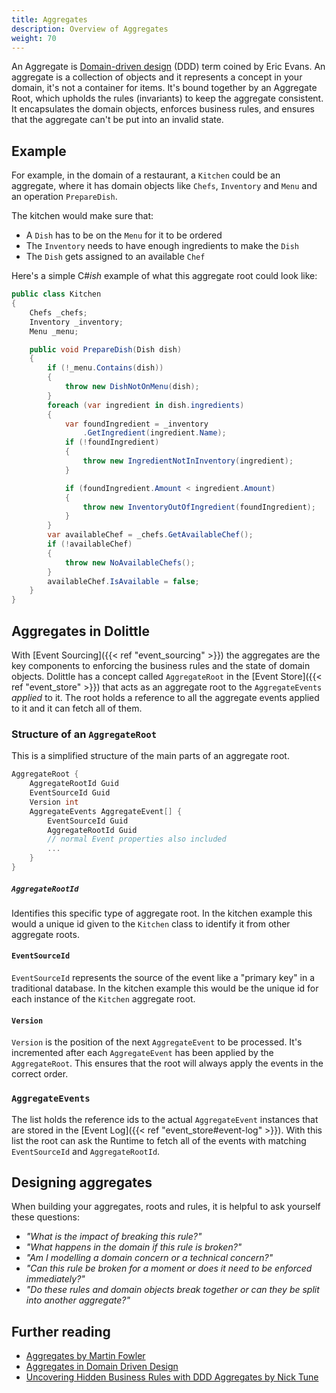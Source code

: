 ```yaml
---
title: Aggregates
description: Overview of Aggregates
weight: 70
---
```


An Aggregate is [Domain-driven design](https://en.wikipedia.org/wiki/Domain-driven_design) (DDD) term coined by Eric Evans. An aggregate is a collection of objects and it represents a concept in your domain, it's not a container for items. It's bound together by an Aggregate Root, which upholds the rules (invariants) to keep the aggregate consistent. It encapsulates the domain objects, enforces business rules, and ensures that the aggregate can't be put into an invalid state.


## Example

For example, in the domain of a restaurant, a `Kitchen` could be an aggregate, where it has domain objects like `Chefs`, `Inventory` and `Menu` and an operation `PrepareDish`.

The kitchen would make sure that:
- A `Dish` has to be on the `Menu` for it to be ordered
- The `Inventory` needs to have enough ingredients to make the `Dish`
- The `Dish` gets assigned to an available `Chef`

Here's a simple C#_ish_ example of what this aggregate root could look like:
```csharp
public class Kitchen
{
    Chefs _chefs;
    Inventory _inventory;
    Menu _menu;

    public void PrepareDish(Dish dish)
    {
        if (!_menu.Contains(dish))
        {
            throw new DishNotOnMenu(dish);
        }
        foreach (var ingredient in dish.ingredients)
        {
            var foundIngredient = _inventory
                .GetIngredient(ingredient.Name);
            if (!foundIngredient)
            {
                throw new IngredientNotInInventory(ingredient);
            }

            if (foundIngredient.Amount < ingredient.Amount)
            {
                throw new InventoryOutOfIngredient(foundIngredient);
            }
        }
        var availableChef = _chefs.GetAvailableChef();
        if (!availableChef)
        {
            throw new NoAvailableChefs();
        }
        availableChef.IsAvailable = false;
    }
}
```

## Aggregates in Dolittle

With [Event Sourcing]({{< ref "event_sourcing" >}}) the aggregates are the key components to enforcing the business rules and the state of domain objects. Dolittle has a concept called `AggregateRoot` in the [Event Store]({{< ref "event_store" >}}) that acts as an aggregate root to the `AggregateEvents` _applied_ to it. The root holds a reference to all the aggregate events applied to it and it can fetch all of them.

### Structure of an `AggregateRoot`

This is a simplified structure of the main parts of an aggregate root.
```csharp
AggregateRoot {
    AggregateRootId Guid
    EventSourceId Guid
    Version int
    AggregateEvents AggregateEvent[] {
        EventSourceId Guid
        AggregateRootId Guid
        // normal Event properties also included
        ...
    }
}
```

##### `AggregateRootId`

Identifies this specific type of aggregate root. In the kitchen example this would a unique id given to the `Kitchen` class to identify it from other aggregate roots.

#### `EventSourceId`

`EventSourceId` represents the source of the event like a "primary key" in a traditional database.  In the kitchen example this would be the unique id for each instance of the `Kitchen` aggregate root.

#### `Version`

`Version` is the position of the next `AggregateEvent` to be processed. It's incremented after each `AggregateEvent` has been applied by the `AggregateRoot`. This ensures that the root will always apply the events in the correct order.

### `AggregateEvents`
The list holds the reference ids to the actual `AggregateEvent` instances that are stored in the [Event Log]({{< ref "event_store#event-log" >}}). With this list the root can ask the Runtime to fetch all of the events with matching `EventSourceId` and `AggregateRootId`.


## Designing aggregates

When building your aggregates, roots and rules, it is helpful to ask yourself these questions:
- _"What is the impact of breaking this rule?"_
- _"What happens in the domain if this rule is broken?"_
- _"Am I modelling a domain concern or a technical concern?"_
- _"Can this rule be broken for a moment or does it need to be enforced immediately?"_
- _"Do these rules and domain objects break together or can they be split into another aggregate?"_

## Further reading

- [Aggregates by Martin Fowler](https://martinfowler.com/bliki/DDD_Aggregate.html)
- [Aggregates in Domain Driven Design](https://medium.com/ingeniouslysimple/aggregates-in-domain-driven-design-5aab3ef9901d)
- [Uncovering Hidden Business Rules with DDD Aggregates by Nick Tune](https://medium.com/nick-tune-tech-strategy-blog/uncovering-hidden-business-rules-with-ddd-aggregates-67fb02abc4b)
